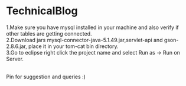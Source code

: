 # TechnicalBlog


1.Make sure you have mysql installed in your machine and also verify if other tables are getting connected.<br>
2.Download jars mysql-connector-java-5.1.49.jar,servlet-api and gson-2.8.6.jar, place it in your tom-cat bin directory.<br>
3.Go to eclipse right click the project name and select Run as -> Run on Server.<br><br>

Pin for suggestion and queries :)
